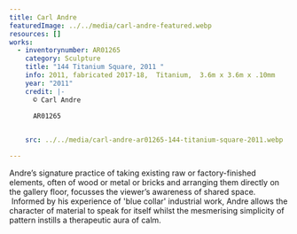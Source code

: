 ```yaml
---
title: Carl Andre
featuredImage: ../../media/carl-andre-featured.webp
resources: []
works:
  - inventorynumber: AR01265
    category: Sculpture
    title: "144 Titanium Square, 2011 "
    info: 2011, fabricated 2017-18,  Titanium,  3.6m x 3.6m x .10mm
    year: "2011"
    credit: |-
      © Carl Andre

      AR01265

       
    src: ../../media/carl-andre-ar01265-144-titanium-square-2011.webp

---
```


Andre’s signature practice of taking existing raw or factory-finished elements, often of wood or metal or bricks and arranging them directly on the gallery floor, focusses the viewer’s awareness of shared space.  Informed by his experience of 'blue collar' industrial work, Andre allows the character of material to speak for itself whilst the mesmerising simplicity of pattern instills a therapeutic aura of calm.